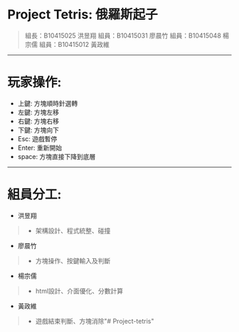 Project Tetris: 俄羅斯起子
===

> 組長：B10415025 洪昱翔 
> 組員：B10415031 廖晨竹 
> 組員：B10415048 楊宗儒
> 組員：B10415012 黃政維
---

# 玩家操作:
* 上鍵: 方塊順時針選轉
* 左鍵: 方塊左移
* 右鍵: 方塊右移
* 下鍵: 方塊向下
* Esc: 遊戲暫停
* Enter: 重新開始
* space: 方塊直接下降到底層
---

# 組員分工:
* 洪昱翔
> * 架構設計、程式統整、碰撞
* 廖晨竹
> * 方塊操作、按鍵輸入及判斷
* 楊宗儒
> * html設計、介面優化、分數計算
* 黃政維
> * 遊戲結束判斷、方塊消除"# Project-tetris" 
